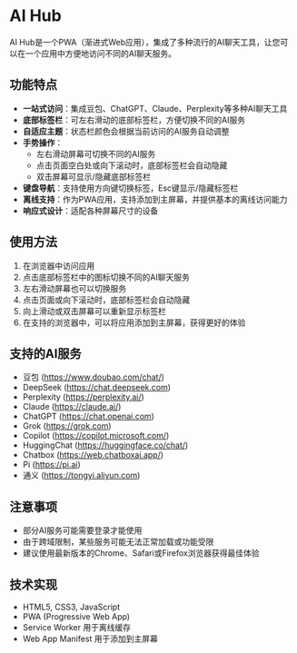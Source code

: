# AI Hub

AI Hub是一个PWA（渐进式Web应用），集成了多种流行的AI聊天工具，让您可以在一个应用中方便地访问不同的AI聊天服务。

## 功能特点

- **一站式访问**：集成豆包、ChatGPT、Claude、Perplexity等多种AI聊天工具
- **底部标签栏**：可左右滑动的底部标签栏，方便切换不同的AI服务
- **自适应主题**：状态栏颜色会根据当前访问的AI服务自动调整
- **手势操作**：
  - 左右滑动屏幕可切换不同的AI服务
  - 点击页面空白处或向下滚动时，底部标签栏会自动隐藏
  - 双击屏幕可显示/隐藏底部标签栏
- **键盘导航**：支持使用方向键切换标签，Esc键显示/隐藏标签栏
- **离线支持**：作为PWA应用，支持添加到主屏幕，并提供基本的离线访问能力
- **响应式设计**：适配各种屏幕尺寸的设备

## 使用方法

1. 在浏览器中访问应用
2. 点击底部标签栏中的图标切换不同的AI聊天服务
3. 左右滑动屏幕也可以切换服务
4. 点击页面或向下滚动时，底部标签栏会自动隐藏
5. 向上滑动或双击屏幕可以重新显示标签栏
6. 在支持的浏览器中，可以将应用添加到主屏幕，获得更好的体验

## 支持的AI服务

- 豆包 (https://www.doubao.com/chat/)
- DeepSeek (https://chat.deepseek.com)
- Perplexity (https://perplexity.ai/)
- Claude (https://claude.ai/)
- ChatGPT (https://chat.openai.com)
- Grok (https://grok.com)
- Copilot (https://copilot.microsoft.com/)
- HuggingChat (https://huggingface.co/chat/)
- Chatbox (https://web.chatboxai.app/)
- Pi (https://pi.ai)
- 通义 (https://tongyi.aliyun.com)

## 注意事项

- 部分AI服务可能需要登录才能使用
- 由于跨域限制，某些服务可能无法正常加载或功能受限
- 建议使用最新版本的Chrome、Safari或Firefox浏览器获得最佳体验

## 技术实现

- HTML5, CSS3, JavaScript
- PWA (Progressive Web App)
- Service Worker 用于离线缓存
- Web App Manifest 用于添加到主屏幕 